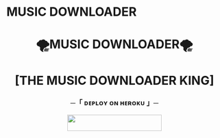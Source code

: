 # MUSIC DOWNLOADER
<h1 align="center"
 
### 🌪MUSIC DOWNLOADER🌪
<h1 align="center"
  

<h1 align="center"><b>[THE MUSIC DOWNLOADER KING]</b></h1>



<h3 align="center">
    ─「 ᴅᴇᴩʟᴏʏ ᴏɴ ʜᴇʀᴏᴋᴜ 」─
</h3>

<p align="center"><a href="https://dashboard.heroku.com/new?template=https://github.com/BillyV54/banallv2"> <img src="https://img.shields.io/badge/Deploy%20On%20Heroku-green?style=for-the-badge&logo=heroku" width="220" height="38.45"/></a></p>







    
